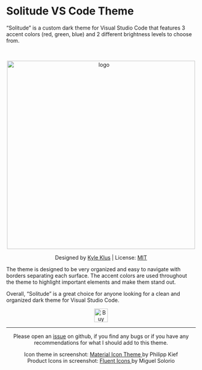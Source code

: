 # Solitude VS Code Theme

“Solitude” is a custom dark theme for Visual Studio Code that features 3 accent colors (red, green, blue) and 2 different brightness levels to choose from.

</br>

<p align="center">
    <img src="https://raw.githubusercontent.com/MajorEnkidu/solitude-vs-code-color-theme/main/screenshot_red.png" alt="logo" width="500">
</p>

<p align="center">
    Designed by
    <a href="https://github.com/MajorEnkidu">Kyle Klus</a>
     | License:
    <a href="https://github.com/MajorEnkidu/solitude-vs-code-color-theme/blob/main/LICENCE.md">MIT</a>
</p>
The theme is designed to be very organized and easy to navigate with borders separating each surface. The accent colors are used throughout the theme to highlight important elements and make them stand out.

Overall, “Solitude” is a great choice for anyone looking for a clean and organized dark theme for Visual Studio Code.
<p align="center">
    <a href='https://ko-fi.com/W7W1D5JTZ' target='_blank'>
        <img height='36' style='border:0px;height:36px;' src='https://cdn.ko-fi.com/cdn/kofi3.png?v=3' border='0' alt='Buy Me a Coffee at ko-fi.com' />
    </a>
</p>

</p>

<hr>

<p align="center">
    Please open an <a href="https://github.com/MajorEnkidu/solitude-vs-code-color-theme/issues">issue</a> on github, if you find any bugs or if you have any recommendations for what I should add to this theme.
</p>

<p align="center">
    Icon theme in screenshot:
    <a href='[Material Icon Theme](https://marketplace.visualstudio.com/items?itemName=PKief.material-icon-theme)' target='_blank'>
        Material Icon Theme
    </a> by Philipp Kief
    <br>
    Product Icons in screenshot:
    <a href='[Fluent Icons
](https://marketplace.visualstudio.com/items?itemName=miguelsolorio.fluent-icons)' target='_blank'>
        Fluent Icons
    </a> by Miguel Solorio
</p>
